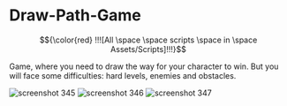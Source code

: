# Draw-Path-Game
$${\color{red} !!![All \space \space scripts \space in \space Assets/Scripts]!!!}$$

Game, where you need to draw the way for your character to win. 
But you will face some difficulties: hard levels, enemies and obstacles.

![screenshot 345](https://github.com/van1ove/Draw-Path-Game/assets/99884024/bcf5f2a9-8865-4749-a103-25cad4b05c40)
![screenshot 346](https://github.com/van1ove/Draw-Path-Game/assets/99884024/c8d17748-8d65-4aec-93f8-4fa048d08178)
![screenshot 347](https://github.com/van1ove/Draw-Path-Game/assets/99884024/84845cc4-151c-43dc-90e1-807dcd9bd5c7)

